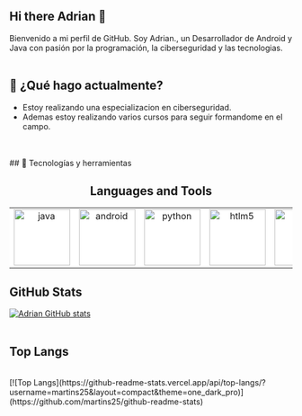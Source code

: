 ## Hi there Adrian 👋
Bienvenido a mi perfil de GitHub. Soy Adrian., un Desarrollador de Android y Java con pasión por la programación, la ciberseguridad y las tecnologias.
<br>
<br>
## 🚀 ¿Qué hago actualmente?
* Estoy realizando una especializacion en ciberseguridad.
* Ademas estoy realizando varios cursos para seguir formandome en el campo.
<br>
<br>
## 🔧 Tecnologías y herramientas

<h2 align="center">Languages and Tools</h2>
<table border="0" style="background-color: white;">
  <tr>
    <td align="center"><img src="https://www.vectorlogo.zone/logos/java/java-ar21.svg" alt="java" width="100"></td>
    <td align="center"><img src="https://www.vectorlogo.zone/logos/android/android-ar21.svg" alt="android" width="100"></td>
    <td align="center"><img src="https://www.vectorlogo.zone/logos/python/python-horizontal.svg" alt="python" width="100"></td>
    <td align="center"><img src="https://www.vectorlogo.zone/logos/w3_html5/w3_html5-ar21.svg" alt="htlm5" width="100"></td>
    <td align="center"><img src="https://upload.wikimedia.org/wikipedia/commons/1/18/C_Programming_Language.svg" alt="c" width="100"></td>
  </tr>
</table>


## GitHub Stats      
[![Adrian GitHub stats](https://github-readme-stats.vercel.app/api?username=martins25&theme=one_dark_pro)](https://github.com/martins25/github-readme-stats) 
<br>
<br>
## Top Langs
<br>
[![Top Langs](https://github-readme-stats.vercel.app/api/top-langs/?username=martins25&layout=compact&theme=one_dark_pro)](https://github.com/martins25/github-readme-stats)


<!--
**martins25/martins25** is a ✨ _special_ ✨ repository because its `README.md` (this file) appears on your GitHub profile.

Here are some ideas to get you started:

- 🔭 I’m currently working on ...
- 🌱 I’m currently learning ...
- 👯 I’m looking to collaborate on ...
- 🤔 I’m looking for help with ...
- 💬 Ask me about ...
- 📫 How to reach me: ...
- 😄 Pronouns: ...
- ⚡ Fun fact: ...
-->
